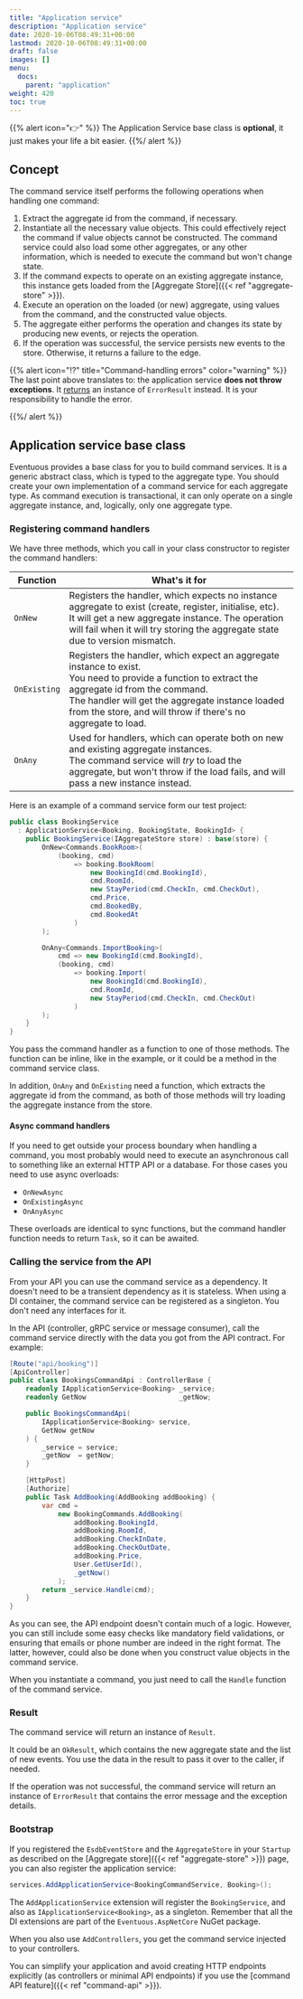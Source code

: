 ```yaml
---
title: "Application service"
description: "Application service"
date: 2020-10-06T08:49:31+00:00
lastmod: 2020-10-06T08:49:31+00:00
draft: false
images: []
menu:
  docs:
    parent: "application"
weight: 420
toc: true
---
```


{{% alert icon="👉" %}}
The Application Service base class is **optional**, it just makes your life a bit easier.
{{%/ alert %}}

## Concept

The command service itself performs the following operations when handling one command:
1. Extract the aggregate id from the command, if necessary.
2. Instantiate all the necessary value objects. This could effectively reject the command if value objects cannot be constructed. The command service could also load some other aggregates, or any other information, which is needed to execute the command but won't change state.
3. If the command expects to operate on an existing aggregate instance, this instance gets loaded from the [Aggregate Store]({{< ref "aggregate-store" >}}).
4. Execute an operation on the loaded (or new) aggregate, using values from the command, and the constructed value objects.
5. The aggregate either performs the operation and changes its state by producing new events, or rejects the operation.
6. If the operation was successful, the service persists new events to the store. Otherwise, it returns a failure to the edge.

{{% alert icon="⁉️" title="Command-handling errors" color="warning" %}}
The last point above translates to: the application service **does not throw exceptions**. It [returns](#result) an instance of `ErrorResult` instead. It is your responsibility to handle the error.

{{%/ alert %}}

## Application service base class

Eventuous provides a base class for you to build command services. It is a generic abstract class, which is typed to the aggregate type. You should create your own implementation of a command service for each aggregate type. As command execution is transactional, it can only operate on a single aggregate instance, and, logically, only one aggregate type.

### Registering command handlers

We have three methods, which you call in your class constructor to register the command handlers:

| Function     | What's it for                                                                                                                                                                                                                                                               |
|--------------|-----------------------------------------------------------------------------------------------------------------------------------------------------------------------------------------------------------------------------------------------------------------------------|
| `OnNew`      | Registers the handler, which expects no instance aggregate to exist (create, register, initialise, etc).<br> It will get a new aggregate instance. The operation will fail when it will try storing the aggregate state due to version mismatch.                            |
| `OnExisting` | Registers the handler, which expect an aggregate instance to exist.<br> You need to provide a function to extract the aggregate id from the command.<br> The handler will get the aggregate instance loaded from the store, and will throw if there's no aggregate to load. |
| `OnAny`      | Used for handlers, which can operate both on new and existing aggregate instances. <br>The command service will _try_ to load the aggregate, but won't throw if the load fails, and will pass a new instance instead.                                                       |

Here is an example of a command service form our test project:

```csharp
public class BookingService
  : ApplicationService<Booking, BookingState, BookingId> {
    public BookingService(IAggregateStore store) : base(store) {
        OnNew<Commands.BookRoom>(
            (booking, cmd)
                => booking.BookRoom(
                    new BookingId(cmd.BookingId),
                    cmd.RoomId,
                    new StayPeriod(cmd.CheckIn, cmd.CheckOut),
                    cmd.Price,
                    cmd.BookedBy,
                    cmd.BookedAt
                )
        );

        OnAny<Commands.ImportBooking>(
            cmd => new BookingId(cmd.BookingId),
            (booking, cmd)
                => booking.Import(
                    new BookingId(cmd.BookingId),
                    cmd.RoomId,
                    new StayPeriod(cmd.CheckIn, cmd.CheckOut)
                )
        );
    }
}
```

You pass the command handler as a function to one of those methods. The function can be inline, like in the example, or it could be a method in the command service class.

In addition, `OnAny` and `OnExisting` need a function, which extracts the aggregate id from the command, as both of those methods will try loading the aggregate instance from the store.

#### Async command handlers

If you need to get outside your process boundary when handling a command, you most probably would need to execute an asynchronous call to something like an external HTTP API or a database. For those cases you need to use async overloads:

- `OnNewAsync`
- `OnExistingAsync`
- `OnAnyAsync`

These overloads are identical to sync functions, but the command handler function needs to return `Task`, so it can be awaited.

### Calling the service from the API

From your API you can use the command service as a dependency. It doesn't need to be a transient dependency as it is stateless. When using a DI container, the command service can be registered as a singleton. You don't need any interfaces for it.

In the API (controller, gRPC service or message consumer), call the command service directly with the data you got from the API contract. For example:

```csharp
[Route("api/booking")]
[ApiController]
public class BookingsCommandApi : ControllerBase {
    readonly IApplicationService<Booking> _service;
    readonly GetNow                       _getNow;

    public BookingsCommandApi(
        IApplicationService<Booking> service,
        GetNow getNow
    ) {
        _service = service;
        _getNow  = getNow;
    }

    [HttpPost]
    [Authorize]
    public Task AddBooking(AddBooking addBooking) {
        var cmd =
            new BookingCommands.AddBooking(
                addBooking.BookingId,
                addBooking.RoomId,
                addBooking.CheckInDate,
                addBooking.CheckOutDate,
                addBooking.Price,
                User.GetUserId(),
                _getNow()
            );
        return _service.Handle(cmd);
    }
}
```

As you can see, the API endpoint doesn't contain much of a logic. However, you can still include some easy checks like mandatory field validations, or ensuring that emails or phone number are indeed in the right format. The latter, however, could also be done when you construct value objects in the command service.

When you instantiate a command, you just need to call the `Handle` function of the command service.

### Result

The command service will return an instance of `Result`.

It could be an `OkResult`, which contains the new aggregate state and the list of new events. You use the data in the result to pass it over to the caller, if needed.

If the operation was not successful, the command service will return an instance of `ErrorResult` that contains the error message and the exception details.

### Bootstrap

If you registered the `EsdbEventStore` and the `AggregateStore` in your `Startup` as described on the [Aggregate store]({{< ref "aggregate-store" >}}) page, you can also register the application service:

```csharp
services.AddApplicationService<BookingCommandService, Booking>();
```

The `AddApplicationService` extension will register the `BookingService`, and also as `IApplicationService<Booking>`, as a singleton. Remember that all the DI extensions are part of the `Eventuous.AspNetCore` NuGet package.

When you also use `AddControllers`, you get the command service injected to your controllers.

You can simplify your application and avoid creating HTTP endpoints explicitly (as controllers or minimal API endpoints) if you use the [command API feature]({{< ref "command-api" >}}).

